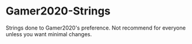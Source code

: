 # Gamer2020-Strings
Strings done to Gamer2020's preference. Not recommend for everyone unless you want minimal changes.
